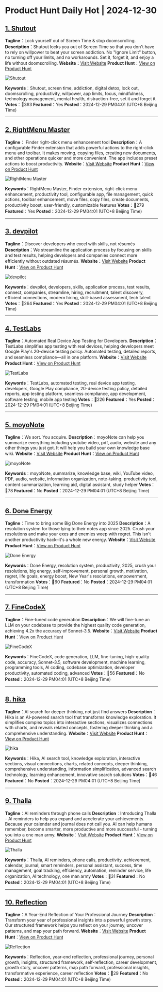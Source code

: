 # Product Hunt Daily Hot | 2024-12-30

## [1. Shutout](https://www.producthunt.com/posts/shutout?utm_campaign=producthunt-api&utm_medium=api-v2&utm_source=Application%3A+phtrends+%28ID%3A+147529%29)
**Tagline**：Lock yourself out of Screen Time & stop doomscrolling.
**Description**：Shutout locks you out of Screen Time so that you don't have to rely on willpower to beat your screen addiction. No "Ignore Limit" button, no turning off your limits, and no workarounds. Set it, forget it, and enjoy a life without doomscrolling.
**Website**：[Visit Website](https://www.producthunt.com/r/2ZWYKX2H3EOUNH?utm_campaign=producthunt-api&utm_medium=api-v2&utm_source=Application%3A+phtrends+%28ID%3A+147529%29)
**Product Hunt**：[View on Product Hunt](https://www.producthunt.com/posts/shutout?utm_campaign=producthunt-api&utm_medium=api-v2&utm_source=Application%3A+phtrends+%28ID%3A+147529%29)

![Shutout](https://ph-files.imgix.net/37de91ff-13da-4a96-a1bd-05fc6573b0b7.png?auto=format&fit=crop&frame=1&h=512&w=1024)

**Keywords**：Shutout, screen time, addiction, digital detox, lock out, doomscrolling, productivity, willpower, app limits, focus, mindfulness, technology management, mental health, distraction-free, set it and forget it
**Votes**：🔺393
**Featured**：Yes
**Posted**：2024-12-29 PM04:01 (UTC+8 Beijing Time)

---

## [2. RightMenu Master](https://www.producthunt.com/posts/rightmenu-master?utm_campaign=producthunt-api&utm_medium=api-v2&utm_source=Application%3A+phtrends+%28ID%3A+147529%29)
**Tagline**： Finder right-click menu enhancement tool
**Description**：A configurable Finder extension that adds powerful actions to the right-click menu and toolbar. It makes moving, copying files, creating new documents, and other operations quicker and more convenient. The app includes preset actions to boost productivity.
**Website**：[Visit Website](https://www.producthunt.com/r/SNUDQFKJSS7NNE?utm_campaign=producthunt-api&utm_medium=api-v2&utm_source=Application%3A+phtrends+%28ID%3A+147529%29)
**Product Hunt**：[View on Product Hunt](https://www.producthunt.com/posts/rightmenu-master?utm_campaign=producthunt-api&utm_medium=api-v2&utm_source=Application%3A+phtrends+%28ID%3A+147529%29)

![RightMenu Master](https://ph-files.imgix.net/7dc72cea-e763-4e55-936b-a011b1706b1d.png?auto=format&fit=crop&frame=1&h=512&w=1024)

**Keywords**：RightMenu Master, Finder extension, right-click menu enhancement, productivity tool, configurable app, file management, quick actions, toolbar enhancement, move files, copy files, create documents, productivity boost, user-friendly, customizable features
**Votes**：🔺279
**Featured**：Yes
**Posted**：2024-12-29 PM04:01 (UTC+8 Beijing Time)

---

## [3. devpilot](https://www.producthunt.com/posts/devpilot-3?utm_campaign=producthunt-api&utm_medium=api-v2&utm_source=Application%3A+phtrends+%28ID%3A+147529%29)
**Tagline**：Discover developers who excel with skills, not résumés
**Description**：We streamline the application process by focusing on skills and test results, helping developers and companies connect more efficiently without outdated résumés.
**Website**：[Visit Website](https://www.producthunt.com/r/TZEBUU6CM3ZNKK?utm_campaign=producthunt-api&utm_medium=api-v2&utm_source=Application%3A+phtrends+%28ID%3A+147529%29)
**Product Hunt**：[View on Product Hunt](https://www.producthunt.com/posts/devpilot-3?utm_campaign=producthunt-api&utm_medium=api-v2&utm_source=Application%3A+phtrends+%28ID%3A+147529%29)

![devpilot](https://ph-files.imgix.net/7c338fa2-8ce6-44c0-885e-69aaccff3bb7.png?auto=format&fit=crop&frame=1&h=512&w=1024)

**Keywords**：devpilot, developers, skills, application process, test results, connect, companies, streamline, hiring, recruitment, talent discovery, efficient connections, modern hiring, skill-based assessment, tech talent
**Votes**：🔺264
**Featured**：Yes
**Posted**：2024-12-29 PM04:01 (UTC+8 Beijing Time)

---

## [4. TestLabs](https://www.producthunt.com/posts/testlabs?utm_campaign=producthunt-api&utm_medium=api-v2&utm_source=Application%3A+phtrends+%28ID%3A+147529%29)
**Tagline**：Automated Real Device App Testing for Developers.
**Description**：TestLabs simplifies app testing with real devices, helping developers meet Google Play's 20-device testing policy. Automated testing, detailed reports, and seamless compliance—all in one platform.
**Website**：[Visit Website](https://www.producthunt.com/r/SACWO4SOMHZ5TT?utm_campaign=producthunt-api&utm_medium=api-v2&utm_source=Application%3A+phtrends+%28ID%3A+147529%29)
**Product Hunt**：[View on Product Hunt](https://www.producthunt.com/posts/testlabs?utm_campaign=producthunt-api&utm_medium=api-v2&utm_source=Application%3A+phtrends+%28ID%3A+147529%29)

![TestLabs](https://ph-files.imgix.net/74bcc08c-a6c5-4270-bd4e-5ab3353a5563.jpeg?auto=format&fit=crop&frame=1&h=512&w=1024)

**Keywords**：TestLabs, automated testing, real device app testing, developers, Google Play compliance, 20-device testing policy, detailed reports, app testing platform, seamless compliance, app development, software testing, mobile app testing
**Votes**：🔺226
**Featured**：Yes
**Posted**：2024-12-29 PM04:01 (UTC+8 Beijing Time)

---

## [5. moyoNote](https://www.producthunt.com/posts/moyonote?utm_campaign=producthunt-api&utm_medium=api-v2&utm_source=Application%3A+phtrends+%28ID%3A+147529%29)
**Tagline**：We sort. You acquire.
**Description**：moyoNote can help you summarize everything including youtube video, pdf, audio, website and any other things you just got. It will help you build your own knowledge base wiki.
**Website**：[Visit Website](https://www.producthunt.com/r/BBYGO7BAMTDH6T?utm_campaign=producthunt-api&utm_medium=api-v2&utm_source=Application%3A+phtrends+%28ID%3A+147529%29)
**Product Hunt**：[View on Product Hunt](https://www.producthunt.com/posts/moyonote?utm_campaign=producthunt-api&utm_medium=api-v2&utm_source=Application%3A+phtrends+%28ID%3A+147529%29)

![moyoNote](https://ph-files.imgix.net/2fceb324-f7f3-4c2b-90fa-25316d052610.png?auto=format&fit=crop&frame=1&h=512&w=1024)

**Keywords**：moyoNote, summarize, knowledge base, wiki, YouTube video, PDF, audio, website, information organization, note-taking, productivity tool, content summarization, learning aid, digital assistant, study helper
**Votes**：🔺78
**Featured**：No
**Posted**：2024-12-29 PM04:01 (UTC+8 Beijing Time)

---

## [6. Done Energy](https://www.producthunt.com/posts/done-energy?utm_campaign=producthunt-api&utm_medium=api-v2&utm_source=Application%3A+phtrends+%28ID%3A+147529%29)
**Tagline**：Time to bring some Big Done Energy into 2025
**Description**：A resolution system for those lying to their notes app since 2025. Crush your resolutions and make your exes and enemies weep with regret. This isn't another productivity hack–it's a whole new energy.
**Website**：[Visit Website](https://www.producthunt.com/r/UU5VCU42GFTYXU?utm_campaign=producthunt-api&utm_medium=api-v2&utm_source=Application%3A+phtrends+%28ID%3A+147529%29)
**Product Hunt**：[View on Product Hunt](https://www.producthunt.com/posts/done-energy?utm_campaign=producthunt-api&utm_medium=api-v2&utm_source=Application%3A+phtrends+%28ID%3A+147529%29)

![Done Energy](https://ph-files.imgix.net/7383537c-ad11-477c-a49d-279ba2e7b34f.jpeg?auto=format&fit=crop&frame=1&h=512&w=1024)

**Keywords**：Done Energy, resolution system, productivity, 2025, crush your resolutions, big energy, self-improvement, personal growth, motivation, regret, life goals, energy boost, New Year's resolutions, empowerment, transformation
**Votes**：🔺60
**Featured**：No
**Posted**：2024-12-29 PM04:01 (UTC+8 Beijing Time)

---

## [7. FineCodeX](https://www.producthunt.com/posts/finecodex?utm_campaign=producthunt-api&utm_medium=api-v2&utm_source=Application%3A+phtrends+%28ID%3A+147529%29)
**Tagline**：Fine-tuned code generation
**Description**：We will fine-tune an LLM on your codebase to provide the highest quality code generation, achieving 4.2x the accuracy of Sonnet-3.5.
**Website**：[Visit Website](https://www.producthunt.com/r/UUFVCOOWUQTWZ6?utm_campaign=producthunt-api&utm_medium=api-v2&utm_source=Application%3A+phtrends+%28ID%3A+147529%29)
**Product Hunt**：[View on Product Hunt](https://www.producthunt.com/posts/finecodex?utm_campaign=producthunt-api&utm_medium=api-v2&utm_source=Application%3A+phtrends+%28ID%3A+147529%29)

![FineCodeX](https://ph-files.imgix.net/3cbf75f9-680b-4e86-bdec-002d05781a73.png?auto=format&fit=crop&frame=1&h=512&w=1024)

**Keywords**：FineCodeX, code generation, LLM, fine-tuning, high-quality code, accuracy, Sonnet-3.5, software development, machine learning, programming tools, AI coding, codebase optimization, developer productivity, automated coding, advanced
**Votes**：🔺56
**Featured**：No
**Posted**：2024-12-29 PM04:01 (UTC+8 Beijing Time)

---

## [8. hika](https://www.producthunt.com/posts/hika?utm_campaign=producthunt-api&utm_medium=api-v2&utm_source=Application%3A+phtrends+%28ID%3A+147529%29)
**Tagline**：AI search for deeper thinking, not just find answers
**Description**：Hika is an AI-powered search tool that transforms knowledge exploration. It simplifies complex topics into interactive sections, visualizes connections with charts, and reveals related concepts, fostering deeper thinking and a comprehensive understanding.
**Website**：[Visit Website](https://www.producthunt.com/r/JAP4FJMLAVH6VL?utm_campaign=producthunt-api&utm_medium=api-v2&utm_source=Application%3A+phtrends+%28ID%3A+147529%29)
**Product Hunt**：[View on Product Hunt](https://www.producthunt.com/posts/hika?utm_campaign=producthunt-api&utm_medium=api-v2&utm_source=Application%3A+phtrends+%28ID%3A+147529%29)

![hika](https://ph-files.imgix.net/36d9585b-93ef-43b2-a090-ea3e2df6c084.jpeg?auto=format&fit=crop&frame=1&h=512&w=1024)

**Keywords**：Hika, AI search tool, knowledge exploration, interactive sections, visual connections, charts, related concepts, deeper thinking, comprehensive understanding, information simplification, advanced search technology, learning enhancement, innovative search solutions
**Votes**：🔺46
**Featured**：No
**Posted**：2024-12-29 PM04:01 (UTC+8 Beijing Time)

---

## [9. Thalla](https://www.producthunt.com/posts/thalla?utm_campaign=producthunt-api&utm_medium=api-v2&utm_source=Application%3A+phtrends+%28ID%3A+147529%29)
**Tagline**：AI reminders through phone calls
**Description**：Introducing Thalla - AI reminders to help you expand and accelerate your achievements. Because your calendar and journal does not call you. AI can help humans remember, become smarter, more productive and more successful - turning you into a one man army.
**Website**：[Visit Website](https://www.producthunt.com/r/5RPGX2NZUDULXQ?utm_campaign=producthunt-api&utm_medium=api-v2&utm_source=Application%3A+phtrends+%28ID%3A+147529%29)
**Product Hunt**：[View on Product Hunt](https://www.producthunt.com/posts/thalla?utm_campaign=producthunt-api&utm_medium=api-v2&utm_source=Application%3A+phtrends+%28ID%3A+147529%29)

![Thalla](https://ph-files.imgix.net/421eb133-bf2a-4a80-b35d-f84a04b743de.jpeg?auto=format&fit=crop&frame=1&h=512&w=1024)

**Keywords**：Thalla, AI reminders, phone calls, productivity, achievement, calendar, journal, smart reminders, personal assistant, success, time management, goal tracking, efficiency, automation, reminder service, life organization, AI technology, one man army
**Votes**：🔺31
**Featured**：No
**Posted**：2024-12-29 PM04:01 (UTC+8 Beijing Time)

---

## [10. Reflection](https://www.producthunt.com/posts/reflection-5?utm_campaign=producthunt-api&utm_medium=api-v2&utm_source=Application%3A+phtrends+%28ID%3A+147529%29)
**Tagline**：A Year-End Reflection of Your Professional Journey
**Description**：Transform your year of professional insights into a powerful growth story. Our structured framework helps you reflect on your journey, uncover patterns, and map your path forward.
**Website**：[Visit Website](https://www.producthunt.com/r/B3QE5UPVRWGM6Q?utm_campaign=producthunt-api&utm_medium=api-v2&utm_source=Application%3A+phtrends+%28ID%3A+147529%29)
**Product Hunt**：[View on Product Hunt](https://www.producthunt.com/posts/reflection-5?utm_campaign=producthunt-api&utm_medium=api-v2&utm_source=Application%3A+phtrends+%28ID%3A+147529%29)

![Reflection](https://ph-files.imgix.net/d0aa461e-da4f-4a06-b6f5-097738d0b823.png?auto=format&fit=crop&frame=1&h=512&w=1024)

**Keywords**：Reflection, year-end reflection, professional journey, personal growth, insights, structured framework, self-reflection, career development, growth story, uncover patterns, map path forward, professional insights, transformative experience, career reflection
**Votes**：🔺29
**Featured**：No
**Posted**：2024-12-29 PM04:01 (UTC+8 Beijing Time)

---

